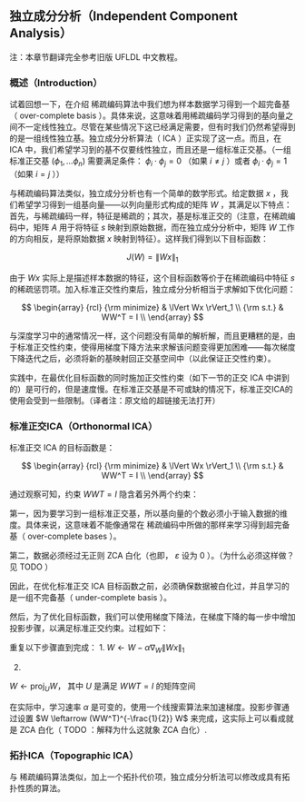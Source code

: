 ## 独立成分分析（Independent Component Analysis）  
注：本章节翻译完全参考旧版 UFLDL 中文教程。  

### 概述（Introduction）

试着回想一下，在介绍 稀疏编码算法中我们想为样本数据学习得到一个超完备基（ over-complete basis ）。具体来说，这意味着用稀疏编码学习得到的基向量之间不一定线性独立。尽管在某些情况下这已经满足需要，但有时我们仍然希望得到的是一组线性独立基。独立成分分析算法（ ICA ）正实现了这一点。而且，在 ICA 中，我们希望学习到的基不仅要线性独立，而且还是一组标准正交基。（一组标准正交基 $(\phi_1, \ldots \phi_n)$ 需要满足条件： $\phi_i \cdot \phi_j = 0$ （如果 $i \ne j$ ）或者 $\phi_i \cdot \phi_j = 1$ （如果 $i = j$ ））


与稀疏编码算法类似，独立成分分析也有一个简单的数学形式。给定数据 $x$ ，我们希望学习得到一组基向量――以列向量形式构成的矩阵 $W$ ，其满足以下特点：首先，与稀疏编码一样，特征是稀疏的；其次，基是标准正交的（注意，在稀疏编码中，矩阵 $A$ 用于将特征 $s$ 映射到原始数据，而在独立成分分析中，矩阵 $W$ 工作的方向相反，是将原始数据 $x$ 映射到特征）。这样我们得到以下目标函数：

$$
J(W) = \lVert Wx \rVert_1 
$$

由于 $Wx$ 实际上是描述样本数据的特征，这个目标函数等价于在稀疏编码中特征 $s$ 的稀疏惩罚项。加入标准正交性约束后，独立成分分析相当于求解如下优化问题：

$$
\begin{array}
{rcl} {\rm minimize} & \lVert Wx \rVert_1 \\ {\rm s.t.} & WW^T = I \\ 
\end{array}
$$

与深度学习中的通常情况一样，这个问题没有简单的解析解，而且更糟糕的是，由于标准正交性约束，使得用梯度下降方法来求解该问题变得更加困难――每次梯度下降迭代之后，必须将新的基映射回正交基空间中（以此保证正交性约束）。

实践中，在最优化目标函数的同时施加正交性约束（如下一节的正交 ICA 中讲到的）是可行的，但是速度慢。在标准正交基是不可或缺的情况下，标准正交ICA的使用会受到一些限制。（译者注：原文给的超链接无法打开）


### 标准正交ICA（Orthonormal ICA）

标准正交 ICA 的目标函数是：  

$$
\begin{array}
{rcl} {\rm minimize} & \lVert Wx \rVert_1 \\ {\rm s.t.} & WW^T = I 
\\ 
\end{array}
$$

通过观察可知，约束 $WWT = I$ 隐含着另外两个约束：

第一，因为要学习到一组标准正交基，所以基向量的个数必须小于输入数据的维度。具体来说，这意味着不能像通常在 稀疏编码中所做的那样来学习得到超完备基（ over-complete bases ）。

第二，数据必须经过无正则 ZCA 白化（也即， $ε$ 设为 $0$ ）。（为什么必须这样做？见 TODO ）


因此，在优化标准正交 ICA 目标函数之前，必须确保数据被白化过，并且学习的是一组不完备基（ under-complete basis ）。


然后，为了优化目标函数，我们可以使用梯度下降法，在梯度下降的每一步中增加投影步骤，以满足标准正交约束。过程如下：


重复以下步骤直到完成：
1. 
$W \leftarrow W - \alpha \nabla_W \lVert Wx \rVert_1$

2. 
$W \leftarrow \operatorname{proj}_U W$， 其中 $U$ 是满足 $WWT = I$ 的矩阵空间


在实际中，学习速率 $α$ 是可变的，使用一个线搜索算法来加速梯度。投影步骤通过设置 $W \leftarrow (WW^T)^{-\frac{1}{2}} W$ 来完成，这实际上可以看成就是 ZCA 白化（ TODO ：解释为什么这就象 ZCA 白化）.


### 拓扑ICA（Topographic ICA）

与 稀疏编码算法类似，加上一个拓扑代价项，独立成分分析法可以修改成具有拓扑性质的算法。 
